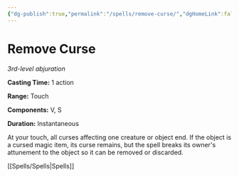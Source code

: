 ```yaml
---
{"dg-publish":true,"permalink":"/spells/remove-curse/","dgHomeLink":false,"dgPassFrontmatter":true}
---
```



# Remove Curse

*3rd-level abjuration*

**Casting Time:** 1 action

**Range:** Touch

**Components:** V, S

**Duration:** Instantaneous

At your touch, all curses affecting one creature or object end. If the object is a cursed magic item, its curse remains, but the spell breaks its owner's attunement to the object so it can be removed or discarded.


[[Spells/Spells|Spells]]